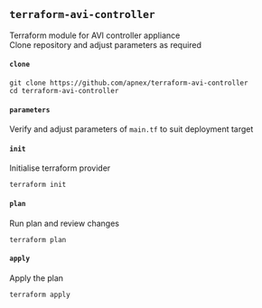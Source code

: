 ## `terraform-avi-controller`
Terraform module for AVI controller appliance  
Clone repository and adjust parameters as required  

#### `clone`
```
git clone https://github.com/apnex/terraform-avi-controller
cd terraform-avi-controller
```

#### `parameters`
Verify and adjust parameters of `main.tf` to suit deployment target

#### `init`
Initialise terraform provider
```
terraform init
```

#### `plan`
Run plan and review changes
```
terraform plan
```

#### `apply`
Apply the plan
```
terraform apply
```
